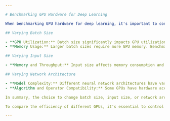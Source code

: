 ```yaml
---

# Benchmarking GPU Hardware for Deep Learning

When benchmarking GPU hardware for deep learning, it's important to consider various factors to assess the performance and efficiency of the hardware. Here are some key considerations:

## Varying Batch Size

- **GPU Utilization:** Batch size significantly impacts GPU utilization. Larger batch sizes can fully exploit the parallel processing capabilities of modern GPUs, resulting in higher throughput.
- **Memory Usage:** Larger batch sizes require more GPU memory. Benchmarking with different batch sizes helps assess how well the GPU can handle varying memory demands.

## Varying Input Size

- **Memory and Throughput:** Input size affects memory consumption and the amount of data processed per iteration. Larger input sizes may require more memory and might influence the data transfer rates between CPU and GPU.

## Varying Network Architecture

- **Model Complexity:** Different neural network architectures have varying numbers of parameters and computational requirements. A more complex model might stress the GPU more than a simpler one.
- **Algorithm and Operator Compatibility:** Some GPUs have hardware acceleration for specific deep learning operations. Benchmarking different architectures can help assess how well the GPU performs with various network designs.

In summary, the choice to change batch size, input size, or network architecture during GPU benchmarking depends on your objectives. Some benchmarking tasks focus on assessing raw GPU performance and efficiency, so they might test different batch sizes and input sizes to understand how the hardware behaves under varying workloads.

To compare the efficiency of different GPUs, it's essential to control these parameters to create a fair comparison. Benchmarking can provide valuable insights into how a specific GPU handles different deep learning workloads, helping you make informed hardware choices.

---
```


